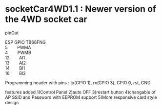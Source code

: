 # socketCar4WD1.1 : Newer version of the 4WD socket car
pinOut  

ESP GPIO     TB66FNG  
  5 &nbsp;&nbsp;&nbsp;&nbsp;&nbsp;&nbsp; PWMA  
  4 &nbsp;&nbsp;&nbsp;&nbsp;&nbsp;&nbsp; PWMB  
  12 &nbsp;&nbsp;&nbsp;&nbsp;&nbsp;&nbsp; AI1             
  13 &nbsp;&nbsp;&nbsp;&nbsp;&nbsp;&nbsp; AI2  
  14 &nbsp;&nbsp;&nbsp;&nbsp;&nbsp;&nbsp; BI1  
  16 &nbsp;&nbsp;&nbsp;&nbsp;&nbsp;&nbsp; BI2  
  
Programming header with pins :  tx(GPIO 1), rx(GPIO 3), GPIO 0, rst, GND

features added
1)Control Panel 
2)auto OFF
3)restart button
4)changable of AP SSID and Password with EEPROM support
5)More responsive card style design

